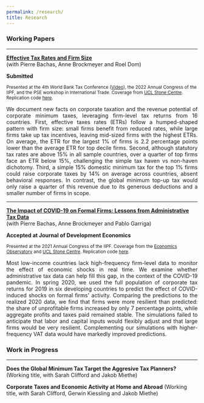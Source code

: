 ```yaml
---
permalink: /research/
title: Research
---
```

<!-- Google tag (gtag.js) -->
<script async src="https://www.googletagmanager.com/gtag/js?id=G-R8Q4WS834Z"></script>
<script>
  window.dataLayer = window.dataLayer || [];
  function gtag(){dataLayer.push(arguments);}
  gtag('js', new Date());

  gtag('config', 'G-R8Q4WS834Z');
</script>


### Working Papers

---
**[Effective Tax Rates and Firm Size](https://camillesemelet.github.io/files/ETR_wp_CEPR.pdf)**  
(with Pierre Bachas, Anne Brockmeyer and Roel Dom) 

**Submitted**

<sup>Presented at the 4th World Bank Tax Conference ([Video](https://worldbank.scene7.com/s7viewers/html5/VideoViewer.html?asset=worldbankprod/tax-conference-camille-semelet-AVS&config=worldbankprod/WB-Standard-Player-1&serverUrl=https://worldbank.scene7.com/is/image/&contenturl=https://worldbank.scene7.com/is/content/&posterimage=worldbankprod/tax-conference-camille-semelet-AVS&videoserverurl=https://worldbank.scene7.com/is/content)), the 2022 Annual Congress of the IIPF, and the PSE workshop in International Trade. Coverage from  [UCL Stone Centre](https://www.stone-econ.org/research/effective-tax-rates-and-firm-size). Replication code [here](https://github.com/CamilleSemelet/International-Tax-Data-Lab).<sup> 

<p align="justify">We document new facts on corporate taxation and the revenue potential of corporate minimum taxes, leveraging firm-level tax returns from 16 countries. First, effective taxes rates (ETRs) follow a humped-shaped pattern with firm size: small firms benefit from reduced rates, while large firms take up tax incentives, leaving mid-sized firms with the highest ETRs. On average, the ETR for the largest 1% of firms is 2.2 percentage points lower than the average ETR for top decile firms. Second, although statutory tax rates are above 15% in all sample countries, over a quarter of top firms face an ETR below 15%, challenging the simple tax haven vs non-haven dichotomy. Third, a simple 15% domestic minimum tax for the top 1% firms could raise corporate taxes by 14% on average across countries, absent behavioral responses. In contrast, the global minimum top-up tax would only raise a quarter of this revenue due to its generous deductions and a smaller number of firms in scope.</p>

---
**[The Impact of COVID-19 on Formal Firms: Lessons from Administrative Tax Data](https://camillesemelet.github.io/files/covid19_firm_impact_evaluation_2024.pdf)**  
(with Pierre Bachas, Anne Brockmeyer and Pablo Garriga) 

**Accepted at Journal of Development Economics**
  
<sup>Presented at the 2021 Annual Congress of the IIPF. Coverage from the [Economics Observatory](https://www.economicsobservatory.com/how-does-lockdown-affect-firms-developing-countries) and [UCL Stone Centre](https://www.stone-econ.org/research/the-impact-of-covid-19-on-formal-firms-micro-tax-data-simulations-across-countries). Replication code [here](https://github.com/CamilleSemelet/International-Tax-Data-Lab).<sup>

<p align="justify">Most low-income countries lack high-frequency firm-level data to monitor the effect of economic shocks in real time. We examine whether administrative tax data can help fill this gap, in the context of the COVID-19 pandemic. In spring 2020, we used the full population of corporate tax returns for 2019 in six developing countries to predict the effect of COVID-induced shocks on formal firms' activity. Comparing the predictions to the realized 2020 data, we find that firms were more resilient than predicted: the share of unprofitable firms increased by only 7 percentage points, while aggregate profits and taxes paid remained stable. The simulations failed to anticipate that labor and capital inputs would flexibly adjust and that large firms would be very resilient. Complementing our simulations with higher-frequency VAT data would have markedly improved predictions.</p>


### Work in Progress

---
**Does the Global Minimum Tax Target the Aggresive Tax Planners?** (Working title, 
with Sarah Clifford and Jakob Miethe)  

**Corporate Taxes and Economic Activity at Home and Abroad** (Working title, 
with Sarah Clifford, Gerwin Kiessling and Jakob Miethe)
